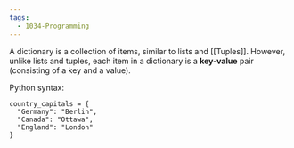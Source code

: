 ```yaml
---
tags:
  - 1034-Programming
---
```

A dictionary is a collection of items, similar to lists and [[Tuples]]. However, unlike lists and tuples, each item in a dictionary is a **key-value** pair (consisting of a key and a value).

Python syntax:
```
country_capitals = {
  "Germany": "Berlin", 
  "Canada": "Ottawa", 
  "England": "London"
}
```
